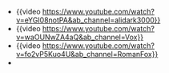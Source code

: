 - {{video https://www.youtube.com/watch?v=eYGI08notPA&ab_channel=alidark3000}}
- {{video https://www.youtube.com/watch?v=waOUNwZA4aQ&ab_channel=Vox}}
- {{video https://www.youtube.com/watch?v=fo2vP5Kuo4U&ab_channel=RomanFox}}
-